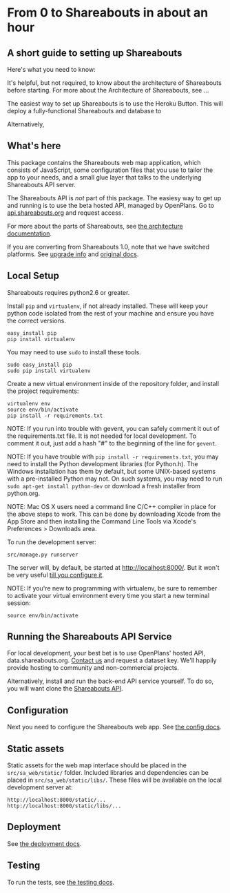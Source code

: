 From 0 to Shareabouts in about an hour
======================================

A short guide to setting up Shareabouts
-----------

Here's what you need to know:

It's helpful, but not required, to know about the architecture of Shareabouts before starting. For more about the Architecture of Shareabouts, see ...

The easiest way to set up Shareabouts is to use the Heroku Button. This will deploy a fully-functional Shareabouts and database to 

Alternatively, 


What's here
------------

This package contains the Shareabouts web map application,
which consists of JavaScript, some configuration files that you use to
tailor the app to your needs, and a small glue layer that talks to the
underlying Shareabouts API server.

The Shareabouts API is *not* part of this package. The easiesy way to get up and running is 
to use the beta hosted API, managed by OpenPlans. 
Go to [api.shareabouts.org](http://api.shareabouts.org) and request access.

For more about the parts of Shareabouts,
see [the architecture documentation](ARCHITECTURE.md). 

If you are converting from Shareabouts 1.0, note that
we have switched platforms. See [upgrade info](UPGRADE.md) and [original docs](https://github.com/openplans/shareabouts/blob/v1/doc/README_FOR_APP).

Local Setup
------------

Shareabouts requires python2.6 or greater.

Install `pip` and `virtualenv`, if not already installed.  These will keep your
python code isolated from the rest of your machine and ensure you have
the correct versions.

    easy_install pip
    pip install virtualenv

You may need to use `sudo` to install these tools.

    sudo easy_install pip
    sudo pip install virtualenv

Create a new virtual environment inside of the repository folder, and install
the project requirements:

    virtualenv env
    source env/bin/activate
    pip install -r requirements.txt

NOTE: If you run into trouble with gevent, you can safely comment it out of
the requirements.txt file.  It is not needed for local development.  To comment
it out, just add a hash "#" to the beginning of the line for `gevent`.

NOTE: If you have trouble with `pip install -r requirements.txt`, you may need to
install the Python development libraries (for Python.h). The Windows installation has them by default,
but some UNIX-based systems with a pre-installed Python may not. On such systems, you may
need to run `sudo apt-get install python-dev` or download a fresh installer from python.org.

NOTE: Mac OS X users need a command line C/C++ compiler in place for the above steps to work. 
This can be done by downloading Xcode from the App Store and then installing the Command Line Tools
via Xcode's Preferences > Downloads area.

To run the development server:

    src/manage.py runserver

The server will, by default, be started at [http://localhost:8000/](http://localhost:8000/).
But it won't be very useful [till you configure it](CONFIG.md).

NOTE: If you're new to programming with virtualenv, be sure to remember
to activate your virtual environment every time you start a new terminal session:

    source env/bin/activate


Running the Shareabouts API Service
------------------------------------

For local development, your best bet is to use OpenPlans' hosted API, data.shareabouts.org. 
[Contact us](http://openplans.org/about/) and request a dataset key. We'll happily provide
hosting to community and non-commercial projects.

Alternatively, install and run the
back-end API service yourself.  To do so, you will want clone the
[Shareabouts API](https://github.com/openplans/shareabouts-api).

Configuration
--------------

Next you need to configure the Shareabouts web app.
See [the config docs](CONFIG.md).


Static assets
-------------

Static assets for the web map interface should be placed in the
`src/sa_web/static/` folder.  Included libraries and dependencies can be
placed in `src/sa_web/static/libs/`.  These files will be available on the
local development server at:

    http://localhost:8000/static/...
    http://localhost:8000/static/libs/...


Deployment
-------------

See [the deployment docs](https://github.com/openplans/shareabouts/blob/master/doc/DEPLOY.md).


Testing
--------

To run the tests, see [the testing docs](TESTING.md).
